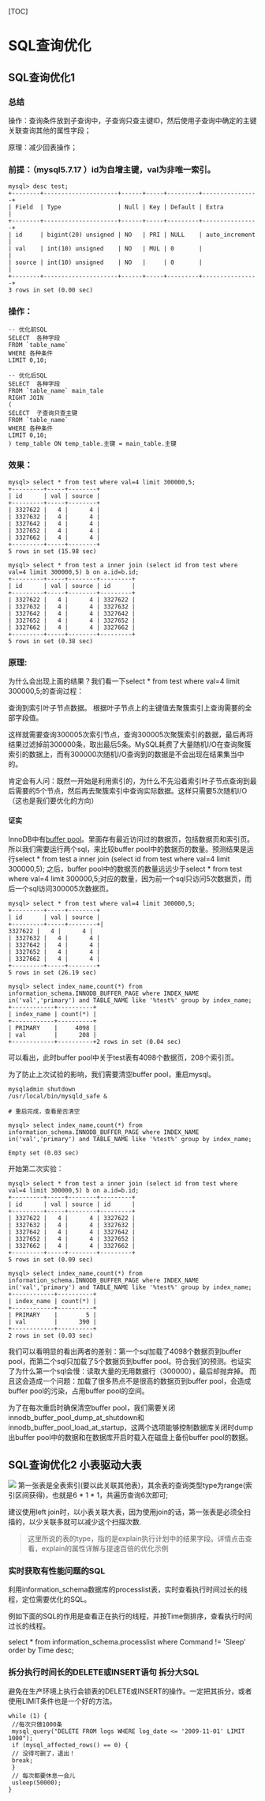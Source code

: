 <!-- toc -->
[TOC]

# SQL查询优化
## SQL查询优化1

### 总结
操作：查询条件放到子查询中，子查询只查主键ID，然后使用子查询中确定的主键关联查询其他的属性字段；

原理：减少回表操作；

### 前提：（mysql5.7.17 ）id为自增主键，val为非唯一索引。
```
mysql> desc test;
+--------+---------------------+------+-----+---------+----------------+
| Field  | Type                | Null | Key | Default | Extra          |
+--------+---------------------+------+-----+---------+----------------+
| id     | bigint(20) unsigned | NO   | PRI | NULL    | auto_increment |
| val    | int(10) unsigned    | NO   | MUL | 0       |                |
| source | int(10) unsigned    | NO   |     | 0       |                |
+--------+---------------------+------+-----+---------+----------------+
3 rows in set (0.00 sec)
```
### 操作：
```
-- 优化前SQL
SELECT  各种字段
FROM `table_name`
WHERE 各种条件
LIMIT 0,10;

-- 优化后SQL
SELECT  各种字段
FROM `table_name` main_tale
RIGHT JOIN 
(
SELECT  子查询只查主键
FROM `table_name`
WHERE 各种条件
LIMIT 0,10;
) temp_table ON temp_table.主键 = main_table.主键

```
### 效果：
```
mysql> select * from test where val=4 limit 300000,5;
+---------+-----+--------+
| id      | val | source |
+---------+-----+--------+
| 3327622 |   4 |      4 |
| 3327632 |   4 |      4 |
| 3327642 |   4 |      4 |
| 3327652 |   4 |      4 |
| 3327662 |   4 |      4 |
+---------+-----+--------+
5 rows in set (15.98 sec)

mysql> select * from test a inner join (select id from test where val=4 limit 300000,5) b on a.id=b.id;
+---------+-----+--------+---------+
| id      | val | source | id      |
+---------+-----+--------+---------+
| 3327622 |   4 |      4 | 3327622 |
| 3327632 |   4 |      4 | 3327632 |
| 3327642 |   4 |      4 | 3327642 |
| 3327652 |   4 |      4 | 3327652 |
| 3327662 |   4 |      4 | 3327662 |
+---------+-----+--------+---------+
5 rows in set (0.38 sec)
```

### 原理:
为什么会出现上面的结果？我们看一下select * from test where val=4 limit 300000,5;的查询过程：

查询到索引叶子节点数据。
根据叶子节点上的主键值去聚簇索引上查询需要的全部字段值。


这样就需要查询300005次索引节点，查询300005次聚簇索引的数据，最后再将结果过滤掉前300000条，取出最后5条。MySQL耗费了大量随机I/O在查询聚簇索引的数据上，而有300000次随机I/O查询到的数据是不会出现在结果集当中的。



肯定会有人问：既然一开始是利用索引的，为什么不先沿着索引叶子节点查询到最后需要的5个节点，然后再去聚簇索引中查询实际数据。这样只需要5次随机I/O（这也是我们要优化的方向）


#### 证实

InnoDB中有[buffer pool](https://dev.mysql.com/doc/refman/5.7/en/innodb-information-schema-buffer-pool-tables.html)。里面存有最近访问过的数据页，包括数据页和索引页。所以我们需要运行两个sql，来比较buffer pool中的数据页的数量。预测结果是运行select * from test a inner join (select id from test where val=4 limit 300000,5); 之后，buffer pool中的数据页的数量远远少于select * from test where val=4 limit 300000,5;对应的数量，因为前一个sql只访问5次数据页，而后一个sql访问300005次数据页。

```
mysql> select * from test where val=4 limit 300000,5;
+---------+-----+--------+
| id      | val | source |
+---------+-----+--------+| 
3327622 |   4 |      4 |
| 3327632 |   4 |      4 |
| 3327642 |   4 |      4 |
| 3327652 |   4 |      4 |
| 3327662 |   4 |      4 |
+---------+-----+--------+
5 rows in set (26.19 sec)

mysql> select index_name,count(*) from information_schema.INNODB_BUFFER_PAGE where INDEX_NAME in('val','primary') and TABLE_NAME like '%test%' group by index_name;
+------------+----------+
| index_name | count(*) |
+------------+----------+
| PRIMARY    |     4098 |
| val        |      208 |
+------------+----------+2 rows in set (0.04 sec)
```

可以看出，此时buffer pool中关于test表有4098个数据页，208个索引页。


为了防止上次试验的影响，我们需要清空buffer pool，重启mysql。

```
mysqladmin shutdown
/usr/local/bin/mysqld_safe &

# 重启完成，查看是否清空

mysql> select index_name,count(*) from information_schema.INNODB_BUFFER_PAGE where INDEX_NAME in('val','primary') and TABLE_NAME like '%test%' group by index_name;

Empty set (0.03 sec)
```
开始第二次实验：
```
mysql> select * from test a inner join (select id from test where val=4 limit 300000,5) b on a.id=b.id;
+---------+-----+--------+---------+
| id      | val | source | id      |
+---------+-----+--------+---------+
| 3327622 |   4 |      4 | 3327622 |
| 3327632 |   4 |      4 | 3327632 |
| 3327642 |   4 |      4 | 3327642 |
| 3327652 |   4 |      4 | 3327652 |
| 3327662 |   4 |      4 | 3327662 |
+---------+-----+--------+---------+
5 rows in set (0.09 sec)

mysql> select index_name,count(*) from information_schema.INNODB_BUFFER_PAGE where INDEX_NAME in('val','primary') and TABLE_NAME like '%test%' group by index_name;
+------------+----------+
| index_name | count(*) |
+------------+----------+
| PRIMARY    |        5 |
| val        |      390 |
+------------+----------+
2 rows in set (0.03 sec)
```
我们可以看明显的看出两者的差别：第一个sql加载了4098个数据页到buffer pool，而第二个sql只加载了5个数据页到buffer pool。符合我们的预测。也证实了为什么第一个sql会慢：读取大量的无用数据行（300000），最后却抛弃掉。
而且这会造成一个问题：加载了很多热点不是很高的数据页到buffer pool，会造成buffer pool的污染，占用buffer pool的空间。


为了在每次重启时确保清空buffer pool，我们需要关闭innodb_buffer_pool_dump_at_shutdown和innodb_buffer_pool_load_at_startup，这两个选项能够控制数据库关闭时dump出buffer pool中的数据和在数据库开启时载入在磁盘上备份buffer pool的数据。

 
## SQL查询优化2 小表驱动大表
![](../../../img/db/slelect-2.jpg)
第一张表是全表索引(要以此关联其他表)，其余表的查询类型type为range(索引区间获得)，也就是6 * 1 * 1，共遍历查询6次即可;

建议使用left join时，以小表关联大表，因为使用join的话，第一张表是必须全扫描的，以少关联多就可以减少这个扫描次数.

> 这里所说的表的type，指的是explain执行计划中的结果字段。详情点击查看，explain的属性详解与提速百倍的优化示例

### 实时获取有性能问题的SQL

利用information_schema数据库的processlist表，实时查看执行时间过长的线程，定位需要优化的SQL。

例如下面的SQL的作用是查看正在执行的线程，并按Time倒排序，查看执行时间过长的线程。

select * from information_schema.processlist where Command != 'Sleep' order by Time desc;

### 拆分执行时间长的DELETE或INSERT语句 拆分大SQL
避免在生产环境上执行会锁表的DELETE或INSERT的操作。一定把其拆分，或者使用LIMIT条件也是一个好的方法。
```
while (1) {
 //每次只做1000条
 mysql_query("DELETE FROM logs WHERE log_date <= '2009-11-01' LIMIT 1000");
 if (mysql_affected_rows() == 0) {
 // 没得可删了，退出！
 break;
 }
 // 每次都要休息一会儿
 usleep(50000);
}
```
